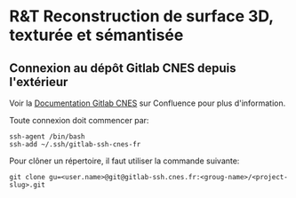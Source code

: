 # R&T Reconstruction de surface 3D, texturée et sémantisée

## Connexion au dépôt Gitlab CNES depuis l'extérieur

Voir la [Documentation Gitlab CNES](https://confluence.cnes.fr/pages/viewpage.action?pageId=26159013) sur 
Confluence pour plus d'information.

Toute connexion doit commencer par:

    ssh-agent /bin/bash
    ssh-add ~/.ssh/gitlab-ssh-cnes-fr

Pour clôner un répertoire, il faut utiliser la commande suivante:

    git clone gu=<user.name>@git@gitlab-ssh.cnes.fr:<groug-name>/<project-slug>.git
